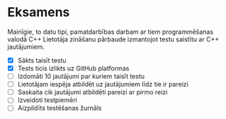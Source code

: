# Eksamens
Mainīgie, to datu tipi, pamatdarbības darbam ar tiem programmēšanas valodā C++
Lietotāja zināšanu pārbaude izmantojot testu saistītu ar C++ jautājumiem.

- [x] Sākts taisīt testu
- [x] Tests ticis izlikts uz GitHub platformas
- [ ] Izdomāti 10 jautājumi par kuriem taisīt testu
- [ ] Lietotājam iespēja atbildēt uz jautājumiem līdz tie ir pareizi
- [ ] Saskaita cik jautājumi atbildēti pareizi ar pirmo reizi
- [ ] Izveidoti testpiemēri
- [ ] Aizpildīts testēšanas žurnāls
